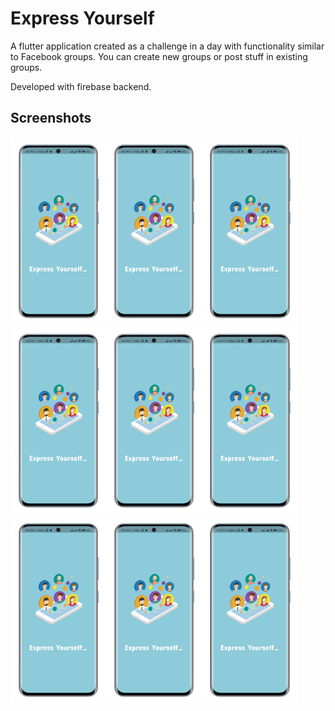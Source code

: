 # Express Yourself

A flutter application created as a challenge in a day with functionality similar to Facebook groups.
You can create new groups or post stuff in existing groups.

Developed with firebase backend.

## Screenshots

<img src="./screenshots/1.png?raw=true" height="300"><img src="./screenshots/1.png?raw=true" height="300"><img src="./screenshots/1.png?raw=true" height="300"><img src="./screenshots/1.png?raw=true" height="300"><img src="./screenshots/1.png?raw=true" height="300"><img src="./screenshots/1.png?raw=true" height="300"><img src="./screenshots/1.png?raw=true" height="300"><img src="./screenshots/1.png?raw=true" height="300"><img src="./screenshots/1.png?raw=true" height="300">
